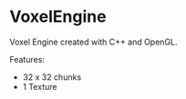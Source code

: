 # VoxelEngine
Voxel Engine created with C++ and OpenGL.

Features:
  - 32 x 32 chunks
  - 1 Texture
